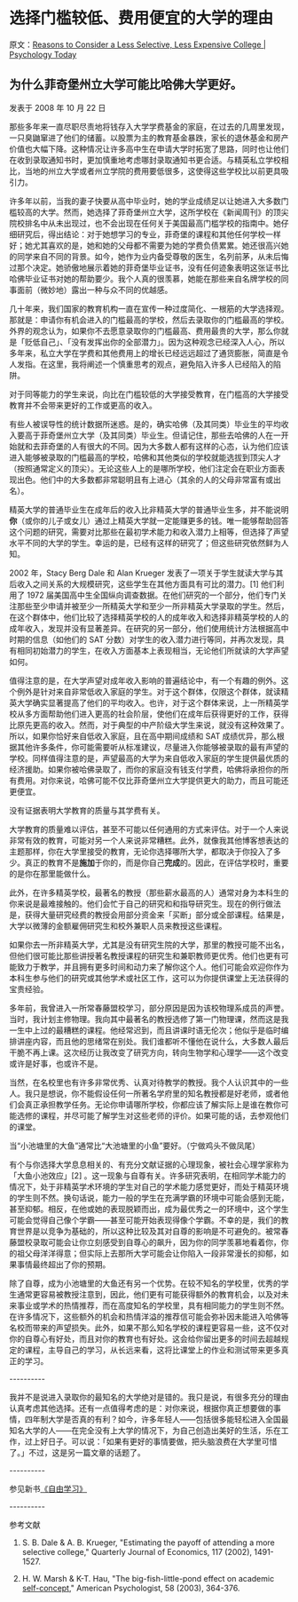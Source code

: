 # 选择门槛较低、费用便宜的大学的理由

原文：[Reasons to Consider a Less Selective, Less Expensive College | Psychology Today](https://www.psychologytoday.com/us/blog/freedom-learn/200810/reasons-consider-less-selective-less-expensive-college)

## 为什么菲奇堡州立大学可能比哈佛大学更好。

发表于 2008 年 10 月 22 日

那些多年来一直尽职尽责地将钱存入大学学费基金的家庭，在过去的几周里发现，一只臭鼬窜进了他们的储蓄。以股票为主的教育基金暴跌，家长的退休基金和房产价值也大幅下降。这种情况让许多高中生在申请大学时拓宽了思路，同时也让他们在收到录取通知书时，更加慎重地考虑哪封录取通知书更合适。与精英私立学校相比，当地的州立大学或者州立学院的费用要低很多，这使得这些学校比以前更具吸引力。

许多年以前，当我的妻子快要从高中毕业时，她的学业成绩足以让她进入大多数门槛较高的大学。然而，她选择了菲奇堡州立大学，这所学校在《新闻周刊》的顶尖院校排名中从未出现过，也不会出现在任何关于美国最高门槛学校的指南中。她仔细研究后，得出结论：对于她想学习的专业，菲奇堡的课程和其他任何学校一样好；她尤其喜欢的是，她和她的父母都不需要为她的学费负债累累。她还很高兴她的同学来自不同的背景。如今，她作为业内备受尊敬的医生，名列前茅，从未后悔过那个决定。她骄傲地展示着她的菲奇堡毕业证书，没有任何迹象表明这张证书比哈佛毕业证书对她的帮助要少。我个人真的很羡慕，她能在那些来自名牌学校的同事面前（微妙地）露出一种与众不同的优越感。

几十年来，我们国家的教育机构一直在宣传一种过度简化、一根筋的大学选择观。那就是：申请你有机会进入的门槛最高的学校，然后去录取你的门槛最高的学校。外界的观念认为，如果你不去愿意录取你的门槛最高、费用最贵的大学，那么你就是「贬低自己」、「没有发挥出你的全部潜力」。因为这种观念已经深入人心，所以多年来，私立大学在学费和其他费用上的增长已经远远超过了通货膨胀，简直是令人发指。在这里，我将阐述一个慎重思考的观点，避免陷入许多人已经陷入的陷阱。

对于同等能力的学生来说，向比在门槛较低的大学接受教育，在门槛高的大学接受教育并不会带来更好的工作或更高的收入。

有些人被误导性的统计数据所迷惑。是的，确实哈佛（及其同类）毕业生的平均收入要高于菲奇堡州立大学（及其同类）毕业生。但请记住，那些去哈佛的人在一开始就和去菲奇堡的人有很大的不同。因为大多数人都有这样的心态，认为他们应该进入能够被录取的门槛最高的学校，哈佛和其他类似的学校就能选拔到顶尖人才（按照通常定义的顶尖）。无论这些人上的是哪所学校，他们注定会在职业方面表现出色。他们中的大多数都非常聪明且有上进心（其余的人的父母非常富有或出名）。

精英大学的普通毕业生在成年后的收入比非精英大学的普通毕业生多，并不能说明**你**（或你的儿子或女儿）通过上精英大学就一定能赚更多的钱。唯一能够帮助回答这个问题的研究，需要对比那些在最初学术能力和收入潜力上相等，但选择了声望水平不同的大学的学生。幸运的是，已经有这样的研究了；但这些研究依然鲜为人知。

2002 年，Stacy Berg Dale 和 Alan Krueger 发表了一项关于学生就读大学与其后收入之间关系的大规模研究，这些学生在其他方面具有可比的潜力。[1] 他们利用了 1972 届美国高中生全国纵向调查数据。在他们研究的一个部分，他们专门关注那些至少申请并被至少一所精英大学和至少一所非精英大学录取的学生。然后，在这个群体中，他们比较了选择精英学校的人的成年收入和选择非精英学校的人的成年收入，发现并没有显著差异。在研究的另一部分，他们使用统计方法根据高中时期的信息（如他们的 SAT 分数）对学生的收入潜力进行等同，并再次发现，具有相同初始潜力的学生，在收入方面基本上表现相当，无论他们所就读的大学声望如何。

值得注意的是，在大学声望对成年收入影响的普遍结论中，有一个有趣的例外。这个例外是针对来自非常低收入家庭的学生。对于这个群体，仅限这个群体，就读精英大学确实显著提高了他们的平均收入。也许，对于这个群体来说，上一所精英学校从多方面帮助他们进入更高的社会阶层，使他们在成年后获得更好的工作，获得比原先更高的收入。然而，对于典型的中产阶级大学生来说，就没有这种效果了。所以，如果你恰好来自低收入家庭，且在高中期间成绩和 SAT 成绩优异，那么根据其他许多条件，你可能需要听从标准建议，尽量进入你能够被录取的最有声望的学校。同样值得注意的是，声望最高的大学为来自低收入家庭的学生提供最优质的经济援助。如果你被哈佛录取了，而你的家庭没有钱支付学费，哈佛将承担你的所有费用。对你来说，哈佛可能不仅比菲奇堡州立大学提供更大的助力，而且可能还更便宜。

没有证据表明大学教育的质量与其学费有关。

大学教育的质量难以评估，甚至不可能以任何通用的方式来评估。对于一个人来说非常有效的教育，可能对另一个人来说非常糟糕。此外，就像我其他博客想表达的主题那样，你在大学里接受的教育，无论你选择哪所大学，都取决于你投入了多少。真正的教育不是**施加**于你的，而是你自己**完成**的。因此，在评估学校时，重要的是你在那里能做什么。

此外，在许多精英学校，最著名的教授（那些薪水最高的人）通常对身为本科生的你来说是最难接触的。他们会忙于自己的研究和和指导研究生。现在的例行做法是，获得大量研究经费的教授会用部分资金来「买断」部分或全部课程。结果是，大学以微薄的金额雇佣研究生和校外兼职人员来教授这些课程。

如果你去一所非精英大学，尤其是没有研究生院的大学，那里的教授可能不出名，但他们很可能比那些讲授著名教授课程的研究生和兼职教师更优秀。他们也更有可能致力于教学，并且拥有更多时间和动力来了解你这个人。他们可能会欢迎你作为本科生参与他们的研究或其他学术或社区工作，这可以为你提供课堂上无法获得的宝贵经验。

多年前，我曾进入一所常春藤盟校学习，部分原因是因为该校物理系成员的声誉。当时，我计划主修物理。我向其中最著名的教授选修了第一门物理课，然而这是我一生中上过的最糟糕的课程。他经常迟到，而且讲课时语无伦次；他似乎是临时编排讲座内容，而且他的思绪常在别处。我们谁都听不懂他在说什么，大多数人最后干脆不再上课。这次经历让我改变了研究方向，转向生物学和心理学——这个改变或许是好事，也或许不是。

当然，在名校里也有许多非常优秀、认真对待教学的教授。我个人认识其中的一些人。我只是想说，你不能假设任何一所著名学府里的知名教授都是好老师，或者他们会真正承担教学任务。无论你申请哪所学校，你都应该了解实际上是谁在教你可能选修的课程，并尽可能了解学生对这些老师的评价。如果可能的话，去参观他们的课堂。

当“小池塘里的大鱼”通常比“大池塘里的小鱼”要好。（宁做鸡头不做凤尾）

有个与你选择大学息息相关的、有充分文献证据的心理现象，被社会心理学家称为「大鱼小池效应」[2] 。这一现象与自尊有关。许多研究表明，在相同学术能力的情况下，处于非精英学术环境的学生对自己的学术能力感觉更好，而处于精英环境的学生则不然。换句话说，能力一般的学生在充满学霸的环境中可能会感到无能，甚至抑郁。相反，在他或她的表现脱颖而出，成为最优秀之一的环境中，这个学生可能会觉得自己像个学霸——甚至可能开始表现得像个学霸。不幸的是，我们的教育世界是以竞争为基础的，所以这种比较及其对自尊的影响是不可避免的。被常春藤盟校录取可能会让你立刻感受到自尊心的飙升，因为你的同学羡慕地看着你，你的祖父母洋洋得意；但实际上去那所大学可能会让你陷入一段非常漫长的抑郁，如果事情最终超出了你的预期。

除了自尊，成为小池塘里的大鱼还有另一个优势。在较不知名的学校里，优秀的学生通常更容易被教授注意到，因此，他们更有可能获得额外的教育机会，以及对未来事业或学术的热情推荐，而在高度知名的学校里，具有相同能力的学生则不然。在许多情况下，这些额外的机会和热情洋溢的推荐信可能会弥补因未能进入哈佛等名校而带来的声望损失。此外，如果不那么知名学校的课程更容易一些，这不仅对你的自尊心有好处，而且对你的教育也有好处。这会给你留出更多的时间去超越规定的课程，主导自己的学习，从长远来看，这将比课堂上的作业和测试带来更多真正的学习。

\----------

我并不是说进入录取你的最知名的大学绝对是错的。我只是说，有很多充分的理由认真考虑其他选择。还有一点值得考虑的是：对你来说，根据你真正想要做的事情，四年制大学是否真的有利？如今，许多年轻人——包括很多能轻松进入全国最知名大学的人——在完全没有上大学的情况下，为自己创造出美好的生活，乐在工作，过上好日子。可以说：「如果有更好的事情要做，把头脑浪费在大学里可惜了。」不过，这是另一篇文章的话题了。

\----------

参见新书[《自由学习》](http://www.freetolearnbook.com/)

\----------

参考文献

1. S. B. Dale & A. B. Krueger, "Estimating the payoff of attending a more selective college," Quarterly Journal of Economics, 117 (2002), 1491-1527.

2. H. W. Marsh & K-T. Hau, "The big-fish-little-pond effect on academic [self-concept](https://www.psychologytoday.com/us/basics/identity)," American Psychologist, 58 (2003), 364-376.